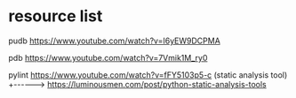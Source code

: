 # resource list


pudb  https://www.youtube.com/watch?v=I6yEW9DCPMA

pdb https://www.youtube.com/watch?v=7Vmik1M_ry0

pylint https://www.youtube.com/watch?v=fFY5103p5-c
(static analysis tool)
+------> https://luminousmen.com/post/python-static-analysis-tools
